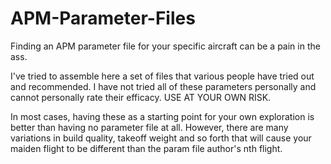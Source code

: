 APM-Parameter-Files
===================

Finding an APM parameter file for your specific aircraft can be a pain in the ass.

I've tried to assemble here a set of files that various people have tried out and recommended. 
I have not tried all of these parameters personally and cannot personally rate their efficacy. 
USE AT YOUR OWN RISK.

In most cases, having these as a starting point for your own exploration is better than having no
parameter file at all. However, there are many variations in build quality, takeoff weight and so forth
that will cause your maiden flight to be different than the param file author's nth flight. 

